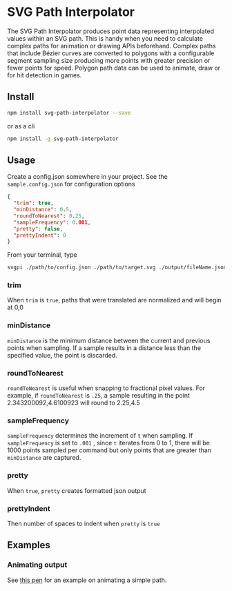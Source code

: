 # SVG Path Interpolator
The SVG Path Interpolator produces point data representing interpolated values within an SVG path.  This is handy when you need to calculate complex paths for animation or drawing APIs beforehand.  Complex paths that include Bézier curves are converted to polygons with a configurable segment sampling size producing more points with greater precision or fewer points for speed.  Polygon path data can be used to animate, draw or for hit detection in games. 

## Install
```bash
npm install svg-path-interpolator --save
```
or as a cli
```bash
npm install -g svg-path-interpolator
```

## Usage
Create a config.json somewhere in your project. See the `sample.config.json` for configuration options
```json
{
  "trim": true,
  "minDistance": 0.5,
  "roundToNearest": 0.25,
  "sampleFrequency": 0.001,
  "pretty": false,
  "prettyIndent": 0
}
```
From your terminal, type
```bash
svgpi ./path/to/config.json ./path/to/target.svg ./output/fileName.json
```
### trim
When `trim` is `true`, paths that were translated are normalized and will begin at 0,0
### minDistance
`minDistance` is the minimum distance between the current and previous points when sampling.  If a sample results in a distance less than the specified value, the point is discarded.
### roundToNearest
`roundToNearest` is useful when snapping to fractional pixel values.  For example, if `roundToNearest` is `.25`, a sample resulting in the point 2.343200092,4.6100923 will round to 2.25,4.5
### sampleFrequency
 `sampleFrequency` determines the increment of `t` when sampling. If `sampleFrequency` is set to `.001` , since `t` iterates from 0 to 1, there will be 1000 points sampled per command but only points that are greater than `minDistance` are captured.
### pretty
When `true`, `pretty` creates formatted json output
### prettyIndent
Then number of spaces to indent when `pretty` is `true`

## Examples
### Animating output
See [this pen](https://codepen.io/justinwilaby/pen/dMQdBo) for an example on animating a simple path.
